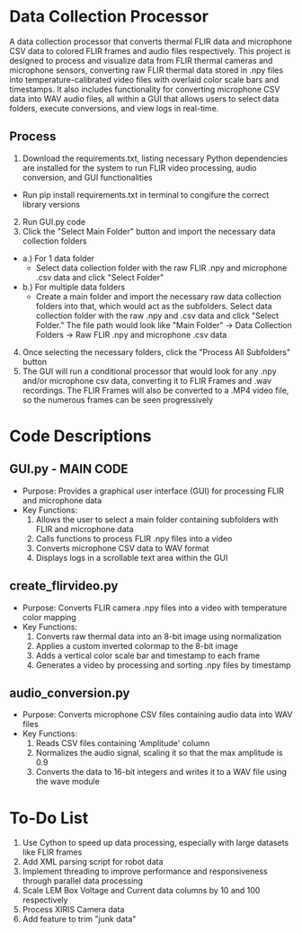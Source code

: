# Data Collection Processor
A data collection processor that converts thermal FLIR data and microphone CSV data to colored FLIR frames and audio files respectively. This project is designed to process and visualize data from FLIR thermal cameras and microphone sensors, converting raw FLIR thermal data stored in .npy files into temperature-calibrated video files with overlaid color scale bars and timestamps. It also includes functionality for converting microphone CSV data into WAV audio files, all within a GUI that allows users to select data folders, execute conversions, and view logs in real-time.

## Process
  1) Download the requirements.txt, listing necessary Python dependencies are installed for the system to run FLIR video processing, audio conversion, and GUI functionalities
  - Run pip install requirements.txt in terminal to congifure the correct library versions
  2) Run GUI.py code
  3) Click the "Select Main Folder" button and import the necessary data collection folders
  - a.) For 1 data folder
      - Select data collection folder with the raw FLIR .npy and microphone .csv data and click "Select Folder"
  - b.) For multiple data folders
      -  Create a main folder and import the necessary raw data collection folders into that, which would act as the subfolders. Select data collection folder with the raw            .npy and .csv data and click "Select Folder." The file path would look like "Main Folder" -> Data Collection Folders -> Raw FLIR .npy and microphone .csv data
  4) Once selecting the necessary folders, click the "Process All Subfolders" button
  5) The GUI will run a conditional processor that would look for any .npy and/or microphone csv data, converting it to FLIR Frames and .wav recordings. The FLIR Frames will 
     also be converted to a .MP4 video file, so the numerous frames can be seen progressively

# Code Descriptions

## GUI.py - MAIN CODE
- Purpose: Provides a graphical user interface (GUI) for processing FLIR and microphone data
- Key Functions:
  1) Allows the user to select a main folder containing subfolders with FLIR and microphone data
  2) Calls functions to process FLIR .npy files into a video
  3) Converts microphone CSV data to WAV format
  4) Displays logs in a scrollable text area within the GUI

## create_flirvideo.py
- Purpose: Converts FLIR camera .npy files into a video with temperature color mapping
- Key Functions:
  1) Converts raw thermal data into an 8-bit image using normalization
  2) Applies a custom inverted colormap to the 8-bit image
  3) Adds a vertical color scale bar and timestamp to each frame
  4) Generates a video by processing and sorting .npy files by timestamp

## audio_conversion.py
- Purpose: Converts microphone CSV files containing audio data into WAV files
- Key Functions:
  1) Reads CSV files containing 'Amplitude' column
  2) Normalizes the audio signal, scaling it so that the max amplitude is 0.9
  3) Converts the data to 16-bit integers and writes it to a WAV file using the wave module

# To-Do List
  1) Use Cython to speed up data processing, especially with large datasets like FLIR frames
  2) Add XML parsing script for robot data
  3) Implement threading to improve performance and responsiveness through parallel data processing
  4) Scale LEM Box Voltage and Current data columns by 10 and 100 respectively
  5) Process XIRIS Camera data
  6) Add feature to trim "junk data"
